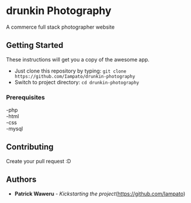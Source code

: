 # drunkin Photography

A commerce full stack photographer website

## Getting Started

These instructions will get you a copy of the awesome app.
- Just clone this repository by typing: `git clone https://github.com/Iampato/drunkin-photography`
- Switch to project directory: `cd drunkin-photography`

### Prerequisites

-php <br>
-html <br>
-css<br>
-mysql


## Contributing

Create your pull request :D

## Authors

* **Patrick Waweru** - *Kickstarting the project*(https://github.com/Iampato)

